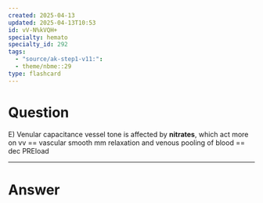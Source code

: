 ```yaml
---
created: 2025-04-13
updated: 2025-04-13T10:53
id: vV-N%kVQH+
specialty: hemato
specialty_id: 292
tags:
  - "source/ak-step1-v11:": 
  - theme/nbme::29
type: flashcard
---
```


# Question
E) Venular capacitance vessel tone is affected by **nitrates**, which act more on vv == vascular smooth mm relaxation and venous pooling of blood == dec PREload

---

# Answer
